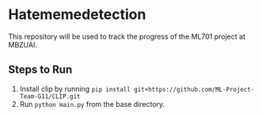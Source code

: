 # Hatememedetection
This repository will be used to track the progress of the ML701 project at MBZUAI. 

## Steps to Run

1. Install clip by running `pip install git+https://github.com/ML-Project-Team-G11/CLIP.git`
2. Run `python main.py` from the base directory.
